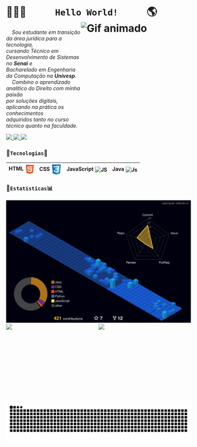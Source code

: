#  🧑🏻‍💻 ```      Hello World!      ``` :earth_americas: <img src="https://github.com/user-attachments/assets/dc72a65d-83f9-4116-9f86-865a3a3574c4" height="350px"  width="300px" align="right" alt="Gif animado">
  &nbsp;&nbsp;&nbsp;&nbsp;*Sou estudante em transição da área jurídica para a tecnologia,<br>
cursando Técnico em Desenvolvimento de Sistemas no ***Senai*** e <br>
Bacharelado em Engenharia da Computação na ***Univesp***.<br>
&nbsp;&nbsp;&nbsp;&nbsp;Combino o aprendizado analítico do Direito com minha paixão <br>
por soluções digitais, aplicando na prática os conhecimentos <br>
adquiridos tanto no curso técnico quanto na faculdade.*
<div align="left">
  <a href="https://www.instagram.com/kenps.souza/" target="_blank">
    <img src="https://img.shields.io/badge/Instagram-E4405F?style=for-the-badge&logo=instagram&logoColor=white">
  </a> 
  <a href="https://www.linkedin.com/in/kenps-dev-adv/" target="_blank">
    <img src="https://img.shields.io/badge/LinkedIn-0077B5?style=for-the-badge&logo=linkedin&logoColor=white">
  </a>
  <a href="mailto:kenpsrossi@gmail.com" target="_blank">
    <img src="https://img.shields.io/badge/-Gmail-%23333?style=for-the-badge&logo=gmail&logoColor=white">
  </a>
</div>

###  🔸```Tecnologias```:notebook_with_decorative_cover:
| **HTML** <img align="center" alt="HTML" height="25" width="25" src="https://raw.githubusercontent.com/devicons/devicon/master/icons/html5/html5-original.svg"> | **CSS** <img align="center" alt="CSS" height="28" width="28" src="https://raw.githubusercontent.com/devicons/devicon/master/icons/css3/css3-original.svg">  | **JavaScript** <img align="center" alt="JS" height="30" width="30" src="https://img.icons8.com/?size=48&id=108784&format=png"> | **Java** <img align="center" alt="Js" height="50" width="40" src="https://cdn.jsdelivr.net/gh/devicons/devicon@latest/icons/java/java-original-wordmark.svg">  |
|:----- |:----- |:----- |:----- |
### 🔸```Estatísticas```:bar_chart:

  <img src="./profile-3d-contrib/profile-night-view.svg" alt="Gráfico de contribuições 3D"/>

<div style="display: flex; justify-content: space-between; width: 100%; align-items:center;">
  <img height="200em" src="https://github-readme-stats.vercel.app/api/top-langs/?username=KenpsSouza&layout=compact&langs_count=10&theme=tokyonight&custom_title=Tecnologias" style="flex: 1;"/>
  
  <img height="200em" src="https://github-readme-stats.vercel.app/api?username=KenpsSouza&show_icons=true&theme=tokyonight&include_all_commits=true&locale=pt-br&count_private=true" style="flex: 1;"/>
</div>

![Snake animation](https://raw.githubusercontent.com/KenpsSouza/KenpsSouza/main/dist/github-contribution-grid-snake-dark.svg)
